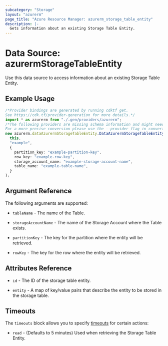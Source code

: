 ```yaml
---
subcategory: "Storage"
layout: "azurerm"
page_title: "Azure Resource Manager: azurerm_storage_table_entity"
description: |-
  Gets information about an existing Storage Table Entity.
---
```


# Data Source: azurermStorageTableEntity

Use this data source to access information about an existing Storage Table Entity.

## Example Usage

```typescript
/*Provider bindings are generated by running cdktf get.
See https://cdk.tf/provider-generation for more details.*/
import * as azurerm from "./.gen/providers/azurerm";
/*The following providers are missing schema information and might need manual adjustments to synthesize correctly: azurerm.
For a more precise conversion please use the --provider flag in convert.*/
new azurerm.dataAzurermStorageTableEntity.DataAzurermStorageTableEntity(
  this,
  "example",
  {
    partition_key: "example-partition-key",
    row_key: "example-row-key",
    storage_account_name: "example-storage-account-name",
    table_name: "example-table-name",
  }
);

```

## Argument Reference

The following arguments are supported:

*   `tableName` - The name of the Table.

*   `storageAccountName` - The name of the Storage Account where the Table exists.

*   `partitionKey` - The key for the partition where the entity will be retrieved.

*   `rowKey` - The key for the row where the entity will be retrieved.

## Attributes Reference

*   `id` - The ID of the storage table entity.

*   `entity` - A map of key/value pairs that describe the entity to be stored in the storage table.

## Timeouts

The `timeouts` block allows you to specify [timeouts](https://www.terraform.io/language/resources/syntax#operation-timeouts) for certain actions:

* `read` - (Defaults to 5 minutes) Used when retrieving the Storage Table Entity.
